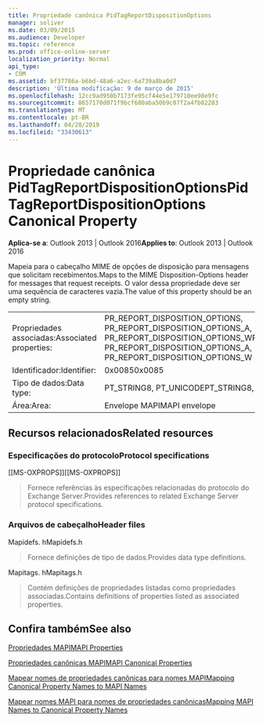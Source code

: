 ```yaml
---
title: Propriedade canônica PidTagReportDispositionOptions
manager: soliver
ms.date: 03/09/2015
ms.audience: Developer
ms.topic: reference
ms.prod: office-online-server
localization_priority: Normal
api_type:
- COM
ms.assetid: bf37786a-b6bd-48a6-a2ec-6a739a8ba0d7
description: 'Última modificação: 9 de março de 2015'
ms.openlocfilehash: 12cc9ad950b7173fe95cf44e5e179710ee98e9fc
ms.sourcegitcommit: 8657170d071f9bcf680aba50b9c07f2a4fb82283
ms.translationtype: MT
ms.contentlocale: pt-BR
ms.lasthandoff: 04/28/2019
ms.locfileid: "33430613"
---
```

# <a name="pidtagreportdispositionoptions-canonical-property"></a><span data-ttu-id="fa28d-103">Propriedade canônica PidTagReportDispositionOptions</span><span class="sxs-lookup"><span data-stu-id="fa28d-103">PidTagReportDispositionOptions Canonical Property</span></span>

  
  
<span data-ttu-id="fa28d-104">**Aplica-se a**: Outlook 2013 | Outlook 2016</span><span class="sxs-lookup"><span data-stu-id="fa28d-104">**Applies to**: Outlook 2013 | Outlook 2016</span></span> 
  
<span data-ttu-id="fa28d-105">Mapeia para o cabeçalho MIME de opções de disposição para mensagens que solicitam recebimentos.</span><span class="sxs-lookup"><span data-stu-id="fa28d-105">Maps to the MIME Disposition-Options header for messages that request receipts.</span></span> <span data-ttu-id="fa28d-106">O valor dessa propriedade deve ser uma sequência de caracteres vazia.</span><span class="sxs-lookup"><span data-stu-id="fa28d-106">The value of this property should be an empty string.</span></span>
  
|||
|:-----|:-----|
|<span data-ttu-id="fa28d-107">Propriedades associadas:</span><span class="sxs-lookup"><span data-stu-id="fa28d-107">Associated properties:</span></span>  <br/> |<span data-ttu-id="fa28d-108">PR_REPORT_DISPOSITION_OPTIONS, PR_REPORT_DISPOSITION_OPTIONS_A, PR_REPORT_DISPOSITION_OPTIONS_W</span><span class="sxs-lookup"><span data-stu-id="fa28d-108">PR_REPORT_DISPOSITION_OPTIONS, PR_REPORT_DISPOSITION_OPTIONS_A, PR_REPORT_DISPOSITION_OPTIONS_W</span></span>  <br/> |
|<span data-ttu-id="fa28d-109">Identificador:</span><span class="sxs-lookup"><span data-stu-id="fa28d-109">Identifier:</span></span>  <br/> |<span data-ttu-id="fa28d-110">0x0085</span><span class="sxs-lookup"><span data-stu-id="fa28d-110">0x0085</span></span>  <br/> |
|<span data-ttu-id="fa28d-111">Tipo de dados:</span><span class="sxs-lookup"><span data-stu-id="fa28d-111">Data type:</span></span>  <br/> |<span data-ttu-id="fa28d-112">PT_STRING8, PT_UNICODE</span><span class="sxs-lookup"><span data-stu-id="fa28d-112">PT_STRING8, PT_UNICODE</span></span>  <br/> |
|<span data-ttu-id="fa28d-113">Área:</span><span class="sxs-lookup"><span data-stu-id="fa28d-113">Area:</span></span>  <br/> |<span data-ttu-id="fa28d-114">Envelope MAPI</span><span class="sxs-lookup"><span data-stu-id="fa28d-114">MAPI envelope</span></span>  <br/> |
   
## <a name="related-resources"></a><span data-ttu-id="fa28d-115">Recursos relacionados</span><span class="sxs-lookup"><span data-stu-id="fa28d-115">Related resources</span></span>

### <a name="protocol-specifications"></a><span data-ttu-id="fa28d-116">Especificações do protocolo</span><span class="sxs-lookup"><span data-stu-id="fa28d-116">Protocol specifications</span></span>

<span data-ttu-id="fa28d-117">[[MS-OXPROPS]]</span><span class="sxs-lookup"><span data-stu-id="fa28d-117">[[MS-OXPROPS]]</span></span> 
  
> <span data-ttu-id="fa28d-118">Fornece referências às especificações relacionadas do protocolo do Exchange Server.</span><span class="sxs-lookup"><span data-stu-id="fa28d-118">Provides references to related Exchange Server protocol specifications.</span></span>
    
### <a name="header-files"></a><span data-ttu-id="fa28d-119">Arquivos de cabeçalho</span><span class="sxs-lookup"><span data-stu-id="fa28d-119">Header files</span></span>

<span data-ttu-id="fa28d-120">Mapidefs. h</span><span class="sxs-lookup"><span data-stu-id="fa28d-120">Mapidefs.h</span></span>
  
> <span data-ttu-id="fa28d-121">Fornece definições de tipo de dados.</span><span class="sxs-lookup"><span data-stu-id="fa28d-121">Provides data type definitions.</span></span>
    
<span data-ttu-id="fa28d-122">Mapitags. h</span><span class="sxs-lookup"><span data-stu-id="fa28d-122">Mapitags.h</span></span>
  
> <span data-ttu-id="fa28d-123">Contém definições de propriedades listadas como propriedades associadas.</span><span class="sxs-lookup"><span data-stu-id="fa28d-123">Contains definitions of properties listed as associated properties.</span></span>
    
## <a name="see-also"></a><span data-ttu-id="fa28d-124">Confira também</span><span class="sxs-lookup"><span data-stu-id="fa28d-124">See also</span></span>



[<span data-ttu-id="fa28d-125">Propriedades MAPI</span><span class="sxs-lookup"><span data-stu-id="fa28d-125">MAPI Properties</span></span>](mapi-properties.md)
  
[<span data-ttu-id="fa28d-126">Propriedades canônicas MAPI</span><span class="sxs-lookup"><span data-stu-id="fa28d-126">MAPI Canonical Properties</span></span>](mapi-canonical-properties.md)
  
[<span data-ttu-id="fa28d-127">Mapear nomes de propriedades canônicas para nomes MAPI</span><span class="sxs-lookup"><span data-stu-id="fa28d-127">Mapping Canonical Property Names to MAPI Names</span></span>](mapping-canonical-property-names-to-mapi-names.md)
  
[<span data-ttu-id="fa28d-128">Mapear nomes MAPI para nomes de propriedades canônicas</span><span class="sxs-lookup"><span data-stu-id="fa28d-128">Mapping MAPI Names to Canonical Property Names</span></span>](mapping-mapi-names-to-canonical-property-names.md)


